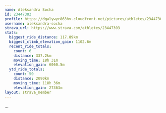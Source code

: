 ```yaml
---
name: Aleksandra Socha
id: 23447303
profile: https://dgalywyr863hv.cloudfront.net/pictures/athletes/23447303/14745546/4/large.jpg
username: aleksandra-socha
strava_url: https://www.strava.com/athletes/23447303
stats:
  biggest_ride_distance: 117.89km
  biggest_climb_elevation_gain: 1102.6m
  recent_ride_totals:
    count: 6
    distance: 337.2km
    moving_time: 18h 31m
    elevation_gain: 6060.5m
  ytd_ride_totals:
    count: 50
    distance: 2090km
    moving_time: 118h 36m
    elevation_gain: 27363m
layout: strava_member
--- 
```

...

